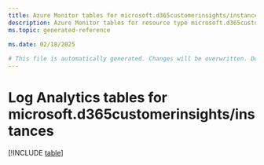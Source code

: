 ```yaml
---
title: Azure Monitor tables for microsoft.d365customerinsights/instances
description: Azure Monitor tables for resource type microsoft.d365customerinsights/instances
ms.topic: generated-reference
   
ms.date: 02/18/2025

# This file is automatically generated. Changes will be overwritten. Do not change this file directly.
---
```


# Log Analytics tables for microsoft.d365customerinsights/instances  

[!INCLUDE [table](~/reusable-content/ce-skilling/azure/includes/azure-monitor/reference/tables/microsoft-d365customerinsights_instances-include.md)]

